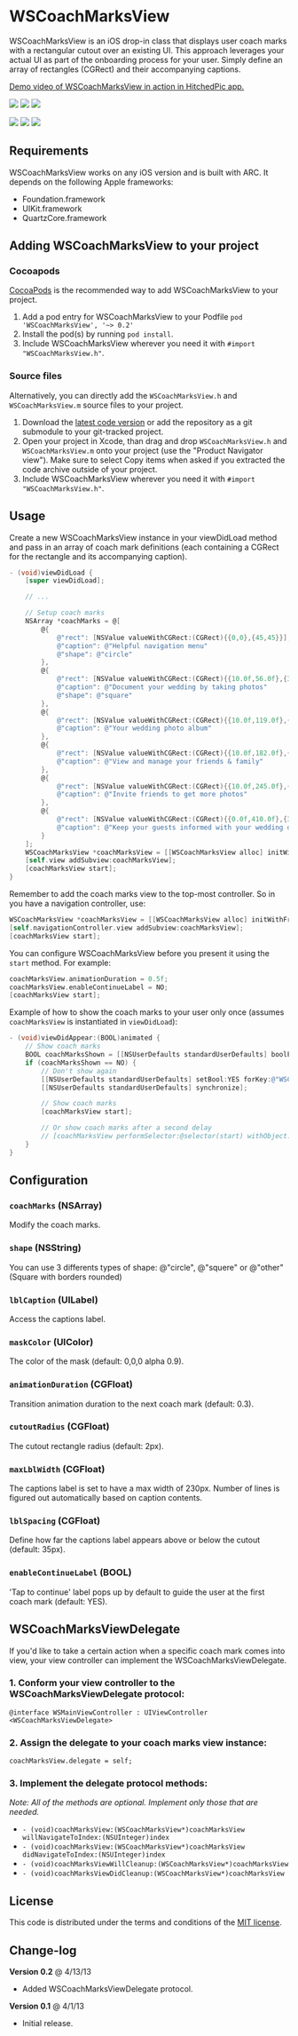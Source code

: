 # WSCoachMarksView

WSCoachMarksView is an iOS drop-in class that displays user coach marks with a rectangular cutout over an existing UI. This approach leverages your actual UI as part of the onboarding process for your user. Simply define an array of rectangles (CGRect) and their accompanying captions.

[Demo video of WSCoachMarksView in action in HitchedPic app.](https://dl.dropboxusercontent.com/u/26188/CoachMarks/coachMarks.mov)

[![](https://dl.dropboxusercontent.com/u/26188/CoachMarks/coachMarksScreen1_small.png)](https://dl.dropboxusercontent.com/u/26188/CoachMarks/coachMarksScreen1.png)
[![](https://dl.dropboxusercontent.com/u/26188/CoachMarks/coachMarksScreen2_small.png)](https://dl.dropboxusercontent.com/u/26188/CoachMarks/coachMarksScreen2.png)
[![](https://dl.dropboxusercontent.com/u/26188/CoachMarks/coachMarksScreen3_small.png)](https://dl.dropboxusercontent.com/u/26188/CoachMarks/coachMarksScreen3.png)

[![](https://dl.dropboxusercontent.com/u/26188/CoachMarks/coachMarksScreen4_small.png)](https://dl.dropboxusercontent.com/u/26188/CoachMarks/coachMarksScreen4.png)
[![](https://dl.dropboxusercontent.com/u/26188/CoachMarks/coachMarksScreen5_small.png)](https://dl.dropboxusercontent.com/u/26188/CoachMarks/coachMarksScreen5.png)
[![](https://dl.dropboxusercontent.com/u/26188/CoachMarks/coachMarksScreen6_small.png)](https://dl.dropboxusercontent.com/u/26188/CoachMarks/coachMarksScreen6.png)

## Requirements

WSCoachMarksView works on any iOS version and is built with ARC. It depends on the following Apple frameworks:

* Foundation.framework
* UIKit.framework
* QuartzCore.framework

## Adding WSCoachMarksView to your project

### Cocoapods

[CocoaPods](http://cocoapods.org) is the recommended way to add WSCoachMarksView to your project.

1. Add a pod entry for WSCoachMarksView to your Podfile `pod 'WSCoachMarksView', '~> 0.2'`
2. Install the pod(s) by running `pod install`.
3. Include WSCoachMarksView wherever you need it with `#import "WSCoachMarksView.h"`.

### Source files

Alternatively, you can directly add the `WSCoachMarksView.h` and `WSCoachMarksView.m` source files to your project.

1. Download the [latest code version](https://github.com/workshirt/WSCoachMarksView/archive/master.zip) or add the repository as a git submodule to your git-tracked project.
2. Open your project in Xcode, than drag and drop `WSCoachMarksView.h` and `WSCoachMarksView.m` onto your project (use the "Product Navigator view"). Make sure to select Copy items when asked if you extracted the code archive outside of your project.
3. Include WSCoachMarksView wherever you need it with `#import "WSCoachMarksView.h"`.

## Usage

Create a new WSCoachMarksView instance in your viewDidLoad method and pass in an array of coach mark definitions (each containing a CGRect for the rectangle and its accompanying caption).

```objective-c
- (void)viewDidLoad {
	[super viewDidLoad];

	// ...

	// Setup coach marks
	NSArray *coachMarks = @[
		@{
			@"rect": [NSValue valueWithCGRect:(CGRect){{0,0},{45,45}}],
			@"caption": @"Helpful navigation menu"
			@"shape": @"circle"
		},
		@{
			@"rect": [NSValue valueWithCGRect:(CGRect){{10.0f,56.0f},{300.0f,56.0f}}],
			@"caption": @"Document your wedding by taking photos"
			@"shape": @"square"
		},
		@{
			@"rect": [NSValue valueWithCGRect:(CGRect){{10.0f,119.0f},{300.0f,56.0f}}],
			@"caption": @"Your wedding photo album"
		},
		@{
			@"rect": [NSValue valueWithCGRect:(CGRect){{10.0f,182.0f},{300.0f,56.0f}}],
			@"caption": @"View and manage your friends & family"
		},
		@{
			@"rect": [NSValue valueWithCGRect:(CGRect){{10.0f,245.0f},{300.0f,56.0f}}],
			@"caption": @"Invite friends to get more photos"
		},
		@{
			@"rect": [NSValue valueWithCGRect:(CGRect){{0.0f,410.0f},{320.0f,50.0f}}],
			@"caption": @"Keep your guests informed with your wedding details"
		}
	];
	WSCoachMarksView *coachMarksView = [[WSCoachMarksView alloc] initWithFrame:self.view.bounds coachMarks:coachMarks];
	[self.view addSubview:coachMarksView];
	[coachMarksView start];
}
```

Remember to add the coach marks view to the top-most controller. So in you have a navigation controller, use:

```objective-c
WSCoachMarksView *coachMarksView = [[WSCoachMarksView alloc] initWithFrame:self.navigationController.view.bounds coachMarks:coachMarks];
[self.navigationController.view addSubview:coachMarksView];
[coachMarksView start];
```

You can configure WSCoachMarksView before you present it using the `start` method. For example:

```objective-c
coachMarksView.animationDuration = 0.5f;
coachMarksView.enableContinueLabel = NO;
[coachMarksView start];
```

Example of how to show the coach marks to your user only once (assumes `coachMarksView` is instantiated in `viewDidLoad`):

```objective-c
- (void)viewDidAppear:(BOOL)animated {
	// Show coach marks
	BOOL coachMarksShown = [[NSUserDefaults standardUserDefaults] boolForKey:@"WSCoachMarksShown"];
	if (coachMarksShown == NO) {
		// Don't show again
		[[NSUserDefaults standardUserDefaults] setBool:YES forKey:@"WSCoachMarksShown"];
		[[NSUserDefaults standardUserDefaults] synchronize];

		// Show coach marks
		[coachMarksView start];

		// Or show coach marks after a second delay
		// [coachMarksView performSelector:@selector(start) withObject:nil afterDelay:1.0f];
	}
}
```

## Configuration

### `coachMarks` (NSArray)

Modify the coach marks.

### `shape` (NSString)

You can use 3 differents types of shape: @"circle", @"squere" or @"other" (Square with borders rounded)

### `lblCaption` (UILabel)

Access the captions label.

### `maskColor` (UIColor)

The color of the mask (default: 0,0,0 alpha 0.9).

### `animationDuration` (CGFloat)

Transition animation duration to the next coach mark (default: 0.3).

### `cutoutRadius` (CGFloat)

The cutout rectangle radius (default: 2px).

### `maxLblWidth` (CGFloat)

The captions label is set to have a max width of 230px. Number of lines is figured out automatically based on caption contents.

### `lblSpacing` (CGFloat)

Define how far the captions label appears above or below the cutout (default: 35px).

### `enableContinueLabel` (BOOL)

'Tap to continue' label pops up by default to guide the user at the first coach mark (default: YES).

## WSCoachMarksViewDelegate

If you'd like to take a certain action when a specific coach mark comes into view, your view controller can implement the WSCoachMarksViewDelegate.

### 1. Conform your view controller to the WSCoachMarksViewDelegate protocol:

`@interface WSMainViewController : UIViewController <WSCoachMarksViewDelegate>`

### 2. Assign the delegate to your coach marks view instance:

`coachMarksView.delegate = self;`

### 3. Implement the delegate protocol methods:

*Note: All of the methods are optional. Implement only those that are needed.*

- `- (void)coachMarksView:(WSCoachMarksView*)coachMarksView willNavigateToIndex:(NSUInteger)index`
- `- (void)coachMarksView:(WSCoachMarksView*)coachMarksView didNavigateToIndex:(NSUInteger)index`
- `- (void)coachMarksViewWillCleanup:(WSCoachMarksView*)coachMarksView`
- `- (void)coachMarksViewDidCleanup:(WSCoachMarksView*)coachMarksView`

## License

This code is distributed under the terms and conditions of the [MIT license](LICENSE).

## Change-log

**Version 0.2** @ 4/13/13

- Added WSCoachMarksViewDelegate protocol.

**Version 0.1** @ 4/1/13

- Initial release.
